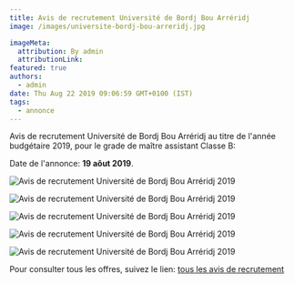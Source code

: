 ```yaml
---
title: Avis de recrutement Université de Bordj Bou Arréridj
image: /images/universite-bordj-bou-arreridj.jpg

imageMeta:
  attribution: By admin
  attributionLink:
featured: true
authors:
  - admin
date: Thu Aug 22 2019 09:06:59 GMT+0100 (IST)
tags:
  - annonce
---
```


Avis de recrutement Université de Bordj Bou Arréridj au titre de l'année budgétaire 2019, pour le grade de maître assistant Classe B:

Date de l'annonce: **19 aôut 2019**.

![Avis de recrutement Université de Bordj Bou Arréridj 2019](/images/avis-de-recrutement-universite-bordj-bou-arreridj.jpg)

![Avis de recrutement Université de Bordj Bou Arréridj 2019](/images/avis-de-recrutement-universite-bordj-bou-arreridj-2.jpg)

![Avis de recrutement Université de Bordj Bou Arréridj 2019](/images/avis-de-recrutement-universite-bordj-bou-arreridj-3.jpg)

![Avis de recrutement Université de Bordj Bou Arréridj 2019](/images/avis-de-recrutement-universite-bordj-bou-arreridj-4.jpg)

![Avis de recrutement Université de Bordj Bou Arréridj 2019](/images/avis-de-recrutement-universite-bordj-bou-arreridj-5.jpg)

Pour consulter tous les offres, suivez le lien: [tous les avis de recrutement](/tous_les_avis_de_recrutement_annee_budgetaire_2019/)
